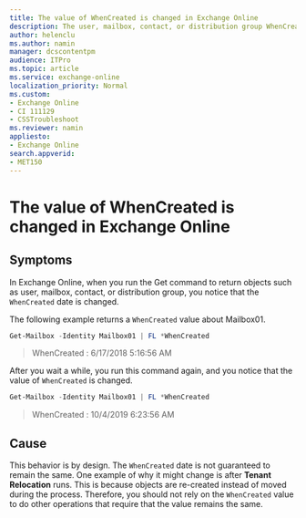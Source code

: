 ```yaml
---
title: The value of WhenCreated is changed in Exchange Online
description: The user, mailbox, contact, or distribution group WhenCreated date is changed in Exchange Online
author: helenclu
ms.author: namin
manager: dcscontentpm
audience: ITPro 
ms.topic: article 
ms.service: exchange-online
localization_priority: Normal
ms.custom: 
- Exchange Online
- CI 111129
- CSSTroubleshoot
ms.reviewer: namin
appliesto:
- Exchange Online
search.appverid: 
- MET150
---
```

# The value of WhenCreated is changed in Exchange Online

## Symptoms

In Exchange Online, when you run the Get command to return objects such as user, mailbox, contact, or distribution group, you notice that the `WhenCreated` date is changed.

The following example returns a `WhenCreated` value about Mailbox01.

```powershell
Get-Mailbox -Identity Mailbox01 | FL *WhenCreated
```

> WhenCreated : 6/17/2018 5:16:56 AM

After you wait a while, you run this command again, and you notice that the value of `WhenCreated` is changed.  

```powershell
Get-Mailbox -Identity Mailbox01 | FL *WhenCreated
```

> WhenCreated : 10/4/2019 6:23:56 AM

## Cause

This behavior is by design. The `WhenCreated` date is not guaranteed to remain the same. One example of why it might change is after **Tenant Relocation** runs. This is because objects are re-created instead of moved during the process. Therefore, you should not rely on the `WhenCreated` value to do other operations that require that the value remains the same.
